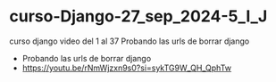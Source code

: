 # curso-Django-27_sep_2024-5_I_J
curso django video del 1 al  37  Probando las urls de borrar django

- Probando las urls de borrar django
- https://youtu.be/rNmWjzxn9s0?si=sykTG9W_QH_QphTw

